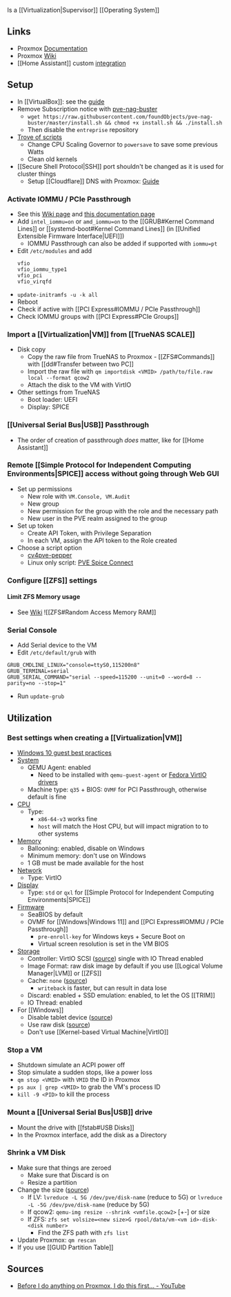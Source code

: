 Is a [[Virtualization|Supervisor]] [[Operating System]]
## Links
- Proxmox [Documentation](https://pve.proxmox.com/pve-docs/)
- Proxmox [Wiki](https://pve.proxmox.com/wiki/Main_Page)
- [[Home Assistant]] custom [integration](https://github.com/dougiteixeira/proxmoxve)
## Setup
- In [[VirtualBox]]: see the [guide](https://pve.proxmox.com/wiki/Proxmox_VE_inside_VirtualBox)
- Remove Subscription notice with [pve-nag-buster](https://github.com/foundObjects/pve-nag-buster)
	- `wget https://raw.githubusercontent.com/foundObjects/pve-nag-buster/master/install.sh && chmod +x install.sh && ./install.sh`
	- Then disable the `entreprise` repository
- [Trove of scripts](https://tteck.github.io/Proxmox/)
	- Change CPU Scaling Governor to `powersave` to save some previous Watts
	- Clean old kernels
- [[Secure Shell Protocol|SSH]] port shouldn't be changed as it is used for cluster things
	- Setup [[Cloudflare]] DNS with Proxmox: [Guide](https://3os.org/infrastructure/proxmox/lets-encrypt-cloudflare/)
### Activate IOMMU / PCIe Passthrough
- See this [Wiki page](https://pve.proxmox.com/wiki/PCI_Passthrough) and [this documentation page](https://pve.proxmox.com/pve-docs/chapter-qm.html#qm_pci_passthrough)
- Add `intel_iommu=on` or `amd_iommu=on` to the [[GRUB#Kernel Command Lines]] or [[systemd-boot#Kernel Command Lines]] (in [[Unified Extensible Firmware Interface|UEFI]])
	- IOMMU Passthrough can also be added if supported with `iommu=pt`
- Edit `/etc/modules` and add 
	```
	vfio
	vfio_iommu_type1
	vfio_pci
	vfio_virqfd
	```
- `update-initramfs -u -k all`
- Reboot
- Check if active with [[PCI Express#IOMMU / PCIe Passthrough]]
- Check IOMMU groups with [[PCI Express#PCIe Groups]]
### Import a [[Virtualization|VM]] from [[TrueNAS SCALE]]
- Disk copy
	- Copy the raw file from TrueNAS to Proxmox - [[ZFS#Commands]] with [[dd#Transfer between two PC]]
	- Import the raw file with `qm importdisk <VMID> /path/to/file.raw local --format qcow2`
	- Attach the disk to the VM with VirtIO
- Other settings from TrueNAS
	- Boot loader: UEFI
	- Display: SPICE
### [[Universal Serial Bus|USB]] Passthrough
- The order of creation of passthrough *does* matter, like for [[Home Assistant]]
### Remote [[Simple Protocol for Independent Computing Environments|SPICE]] access without going through Web GUI
- Set up permissions
	- New role with `VM.Console, VM.Audit`
	- New group
	- New permission for the group with the role and the necessary path
	- New user in the PVE realm assigned to the group
- Set up token
	- Create API Token, with Privilege Separation
	- In each VM, assign the API token to the Role created
- Choose a script option
	- [cv4pve-pepper](https://github.com/Corsinvest/cv4pve-pepper)
	- Linux only script: [PVE Spice Connect](https://gitlab.com/pawlakm/pve-spice-connect)
### Configure [[ZFS]] settings
#### Limit ZFS Memory usage
- See [Wiki](https://pve.proxmox.com/wiki/ZFS_on_Linux#sysadmin_zfs_limit_memory_usage)
![[ZFS#Random Access Memory RAM]]
### Serial Console
- Add Serial device to the VM
- Edit `/etc/default/grub` with
```
GRUB_CMDLINE_LINUX="console=ttyS0,115200n8"
GRUB_TERMINAL=serial
GRUB_SERIAL_COMMAND="serial --speed=115200 --unit=0 --word=8 --parity=no --stop=1"
```
- Run `update-grub`
## Utilization
### Best settings when creating a [[Virtualization|VM]]
- [Windows 10 guest best practices](https://pve.proxmox.com/wiki/Windows_10_guest_best_practices)
- [System](https://pve.proxmox.com/pve-docs/chapter-qm.html#qm_system_settings)
	- QEMU Agent: enabled
		- Need to be installed with `qemu-guest-agent` or [Fedora VirtIO drivers](https://fedorapeople.org/groups/virt/virtio-win/direct-downloads/stable-virtio/virtio-win.iso)
	- Machine type: `q35` + BIOS: `OVMF` for PCI Passthrough, otherwise default is fine
- [CPU](https://pve.proxmox.com/pve-docs/chapter-qm.html#qm_cpu)
	- Type:
		- `x86-64-v3` works fine
		- `host` will match the Host CPU, but will impact migration to to other systems
- [Memory](https://pve.proxmox.com/pve-docs/chapter-qm.html#qm_memory)
	- Ballooning: enabled, disable on Windows
	- Minimum memory: don't use on Windows
	- 1 GB must be made available for the host
- [Network](https://pve.proxmox.com/pve-docs/chapter-qm.html#qm_network_device)
	- Type: VirtIO
- [Display](https://pve.proxmox.com/pve-docs/chapter-qm.html#qm_display)
	- Type: `std` or `qxl` for [[Simple Protocol for Independent Computing Environments|SPICE]]
- [Firmware](https://pve.proxmox.com/pve-docs/chapter-qm.html#qm_bios_and_uefi)
	- SeaBIOS by default
	- OVMF for [[Windows|Windows 11]] and [[PCI Express#IOMMU / PCIe Passthrough]]
		- `pre-enroll-key` for Windows keys + Secure Boot on
		- Virtual screen resolution is set in the VM BIOS
- [Storage](https://pve.proxmox.com/pve-docs/chapter-qm.html#qm_hard_disk)
	- Controller: VirtIO SCSI ([source](https://pve.proxmox.com/pve-docs/chapter-qm.html#qm_hard_disk)) single with IO Thread enabled
	- Image Format: raw disk image by default if you use [[Logical Volume Manager|LVM]] or [[ZFS]]
	- Cache: `none` ([source](https://pve.proxmox.com/wiki/Performance_Tweaks#Disk_Cache))
		- `writeback` is faster, but can result in data lose
	- Discard: enabled + SSD emulation: enabled, to let the OS [[TRIM]]
	- IO Thread: enabled
- For [[Windows]]
	- Disable tablet device ([source](https://pve.proxmox.com/wiki/Performance_Tweaks#Windows))
	- Use raw disk ([source](https://pve.proxmox.com/wiki/Performance_Tweaks#Windows))
	- Don't use [[Kernel-based Virtual Machine|VirtIO]]
### Stop a VM
- Shutdown simulate an ACPI power off
- Stop simulate a sudden stops, like a power loss
- `qm stop <VMID>` with `VMID` the ID in Proxmox
- `ps aux | grep <VMID>` to grab the VM's process ID
- `kill -9 <PID>` to kill the process
### Mount a [[Universal Serial Bus|USB]] drive
- Mount the drive with [[fstab#USB Disks]]
- In the Proxmox interface, add the disk as a Directory
### Shrink a VM Disk
- Make sure that things are zeroed
	- Make sure that Discard is on
	- Resize a partition
- Change the size ([source](https://www.reddit.com/r/Proxmox/comments/qtpulx/shrink_disk_size_of_vm/))
	- If LV: `lvreduce -L 5G /dev/pve/disk-name` (reduce to 5G) or `lvreduce -L -5G /dev/pve/disk-name` (reduce by 5G)
	- If qcow2: `qemu-img resize --shrink <vmfile.qcow2>` [+-] or size
	- If ZFS:  `zfs set volsize=<new size>G rpool/data/vm-<vm id>-disk-<disk number>`
		- Find the ZFS path with `zfs list`
- Update Proxmox: `qm rescan`
- If you use [[GUID Partition Table]]
## Sources
-  [Before I do anything on Proxmox, I do this first...  - YouTube](https://www.youtube.com/watch?v=GoZaMgEgrHw)